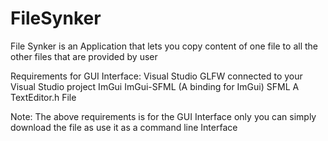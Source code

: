 # FileSynker
File Synker is an Application that lets you copy content of one file to all the other files that are provided by user

Requirements for GUI Interface:
Visual Studio
GLFW connected to your Visual Studio project
ImGui
ImGui-SFML (A binding for ImGui)
SFML
A TextEditor.h File


Note: The above requirements is for the GUI Interface only you can simply download the file as use it as a command line Interface
